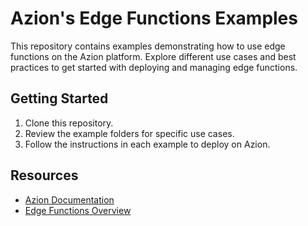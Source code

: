# Azion's Edge Functions Examples

This repository contains examples demonstrating how to use edge functions on the Azion platform. Explore different use cases and best practices to get started with deploying and managing edge functions.

## Getting Started

1. Clone this repository.
2. Review the example folders for specific use cases.
3. Follow the instructions in each example to deploy on Azion.

## Resources

- [Azion Documentation](https://www.azion.com/en/documentation/)
- [Edge Functions Overview](https://www.azion.com/en/documentation/products/edge-functions/)
